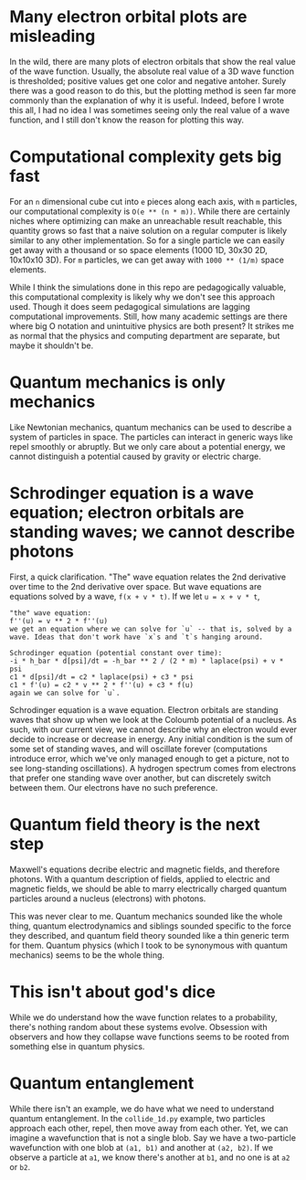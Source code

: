 # Many electron orbital plots are misleading
In the wild, there are many plots of electron orbitals that show the real value of the wave function. Usually, the absolute real value of a 3D wave function is thresholded; positive values get one color and negative antoher. Surely there was a good reason to do this, but the plotting method is seen far more commonly than the explanation of why it is useful. Indeed, before I wrote this all, I had no idea I was sometimes seeing only the real value of a wave function, and I still don't know the reason for plotting this way.

# Computational complexity gets big fast
For an `n` dimensional cube cut into `e` pieces along each axis, with `m` particles, our computational complexity is `O(e ** (n * m))`. While there are certainly niches where optimizing can make an unreachable result reachable, this quantity grows so fast that a naive solution on a regular computer is likely similar to any other implementation. So for a single particle we can easily get away with a thousand or so space elements (1000 1D, 30x30 2D, 10x10x10 3D). For `m` particles, we can get away with `1000 ** (1/m)` space elements.

While I think the simulations done in this repo are pedagogically valuable, this computational complexity is likely why we don't see this approach used. Though it does seem pedagogical simulations are lagging computational improvements. Still, how many academic settings are there where big O notation and unintuitive physics are both present? It strikes me as normal that the physics and computing department are separate, but maybe it shouldn't be.

# Quantum mechanics is only mechanics
Like Newtonian mechanics, quantum mechanics can be used to describe a system of particles in space. The particles can interact in generic ways like repel smoothly or abruptly. But we only care about a potential energy, we cannot distinguish a potential caused by gravity or electric charge.

# Schrodinger equation is a wave equation; electron orbitals are standing waves; we cannot describe photons
First, a quick clarification. "The" wave equation relates the 2nd derivative over time to the 2nd derivative over space. But wave equations are equations solved by a wave, `f(x + v * t)`. If we let `u = x + v * t`,

```
"the" wave equation:
f''(u) = v ** 2 * f''(u)
we get an equation where we can solve for `u` -- that is, solved by a wave. Ideas that don't work have `x`s and `t`s hanging around.

Schrodinger equation (potential constant over time):
-i * h_bar * d[psi]/dt = -h_bar ** 2 / (2 * m) * laplace(psi) + v * psi
c1 * d[psi]/dt = c2 * laplace(psi) + c3 * psi
c1 * f'(u) = c2 * v ** 2 * f''(u) + c3 * f(u)
again we can solve for `u`.
```

Schrodinger equation is a wave equation. Electron orbitals are standing waves that show up when we look at the Coloumb potential of a nucleus. As such, with our current view, we cannot describe why an electron would ever decide to increase or decrease in energy. Any initial condition is the sum of some set of standing waves, and will oscillate forever (computations introduce error, which we've only managed enough to get a picture, not to see long-standing oscillations). A hydrogen spectrum comes from electrons that prefer one standing wave over another, but can discretely switch between them. Our electrons have no such preference.

# Quantum field theory is the next step
Maxwell's equations decribe electric and magnetic fields, and therefore photons. With a quantum description of fields, applied to electric and magnetic fields, we should be able to marry electrically charged quantum particles around a nucleus (electrons) with photons.

This was never clear to me. Quantum mechanics sounded like the whole thing, quantum electrodynamics and siblings sounded specific to the force they described, and quantum field theory sounded like a thin generic term for them. Quantum physics (which I took to be synonymous with quantum mechanics) seems to be the whole thing.

# This isn't about god's dice
While we do understand how the wave function relates to a probability, there's nothing random about these systems evolve. Obsession with observers and how they collapse wave functions seems to be rooted from something else in quantum physics.

# Quantum entanglement
While there isn't an example, we do have what we need to understand quantum entanglement. In the `collide_1d.py` example, two particles approach each other, repel, then move away from each other. Yet, we can imagine a wavefunction that is not a single blob. Say we have a two-particle wavefunction with one blob at `(a1, b1)` and another at `(a2, b2)`. If we observe a particle at `a1`, we know there's another at `b1`, and no one is at `a2` or `b2`.
